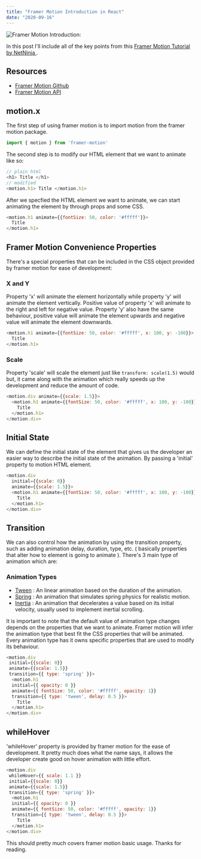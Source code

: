 ```yaml
---
title: "Framer Motion Introduction in React"
date: "2020-09-16"
---
```


![Framer Motion Introduction: ](https://repository-images.githubusercontent.com/157846876/70574400-9e6a-11e9-8708-22d4bf4c3322)

In this post I'll include all of the key points from this [Framer Motion Tutorial by NetNinja ](https://www.youtube.com/watch?v=2V1WK-3HQNk&list=PL4cUxeGkcC9iHDnQfTHEVVceOEBsOf07i&index=1).

## Resources

* [Framer Motion Github](https://github.com/framer/motion)
* [Framer Motion API](https://www.framer.com/api/motion/)

## motion.x

The first step of using framer motion is to import motion from the framer motion package.

```javascript
import { motion } from 'framer-motion'
```

The second step is to modify our HTML element that we want to animate like so:

```javascript
// plain html
<h1> Title </h1>
// modified
<motion.h1> Title </motion.h1>
```

After we specfied the HTML element we want to animate, we can start animating the element by through props and some CSS.

```javascript
<motion.h1 animate={{fontSize: 50, color: '#fffff'}}>
  Title
</motion.h1>
```

## Framer Motion Convenience Properties

There's a special properties that can be included in the CSS object provided by framer motion for ease of development:

### X and Y

Property 'x' will animate the element horizontally while property 'y' will animate the element vertically. Positive value of property 'x' will animate to the right and left for negative value. Property 'y' also have the same behaviour, positive value will animate the element upwards and negative value will animate the element downwards.

```javascript
<motion.h1 animate={{fontSize: 50, color: '#fffff', x: 100, y: -100}}>
  Title
</motion.h1>
```

### Scale

Property 'scale' will scale the element just like `transform: scale(1.5)` would but, it came along with the animation which really speeds up the development and reduce the amount of code. 

```javascript
<motion.div animate={{scale: 1.5}}>
  <motion.h1 animate={{fontSize: 50, color: '#fffff', x: 100, y: -100}}>
    Title
  </motion.h1>
</motion.div>
```

## Initial State

We can define the initial state of the element that gives us the developer an easier way to describe the initial state of the animation. By passing a 'initial' property to motion HTML element.

```javascript
<motion.div
  initial={{scale: 0}}
  animate={{scale: 1.5}}>
  <motion.h1 animate={{fontSize: 50, color: '#fffff', x: 100, y: -100}}>
    Title
  </motion.h1>
</motion.div>
```

## Transition

We can also control how the animation by using the transition property, such as adding animation delay, duration, type, etc. ( basically properties that alter how to element is going to animate ). There's 3 main type of animation which are:

### Animation Types

* [Tween](https://www.framer.com/api/motion/types#tween) : An linear animation based on the duration of the animation.
* [Spring](https://www.framer.com/api/motion/types#spring) : An animation that simulates spring physics for realistic motion.
* [Inertia](https://www.framer.com/api/motion/types#inertia) : An animation that decelerates a value based on its initial velocity, usually used to implement inertial scrolling.

It is important to note that the default value of animation type changes depends on the properties that we want to animate. Framer motion will infer the animation type that best fit the CSS properties that will be animated. Every animation type has it owns specific properties that are used to modify its behaviour. 

```javascript
<motion.div
 initial={{scale: 0}}
 animate={{scale: 1.5}}
 transition={{ type: 'spring' }}>
  <motion.h1
  initial={{ opacity: 0 }}
  animate={{ fontSize: 50, color: '#fffff', opacity: 1}}
  transition={{ type: 'tween', delay: 0.5 }}>
    Title
  </motion.h1>
</motion.div>
```

## whileHover

'whileHover' property is provided by framer motion for the ease of development. It pretty much does what the name says, it allows the developer create good on hover animation with little effort. 

```javascript
<motion.div
 whileHover={{ scale: 1.1 }}
 initial={{scale: 0}}
 animate={{scale: 1.5}}
 transition={{ type: 'spring' }}>
  <motion.h1
  initial={{ opacity: 0 }}
  animate={{ fontSize: 50, color: '#fffff', opacity: 1}}
  transition={{ type: 'tween', delay: 0.5 }}>
    Title
  </motion.h1>
</motion.div>
```

This should pretty much covers framer motion basic usage. Thanks for reading. 
